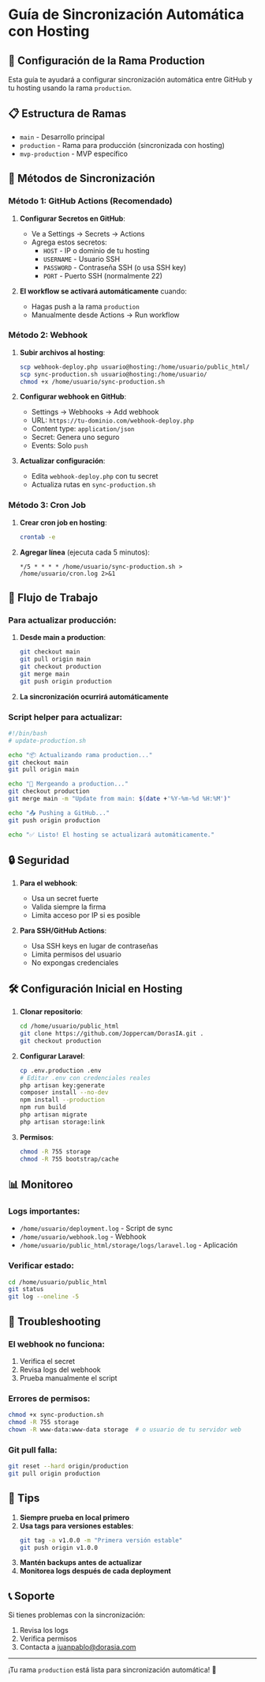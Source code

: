 # Guía de Sincronización Automática con Hosting

## 🚀 Configuración de la Rama Production

Esta guía te ayudará a configurar sincronización automática entre GitHub y tu hosting usando la rama `production`.

## 📋 Estructura de Ramas

- `main` - Desarrollo principal
- `production` - Rama para producción (sincronizada con hosting)
- `mvp-production` - MVP específico

## 🔧 Métodos de Sincronización

### Método 1: GitHub Actions (Recomendado)

1. **Configurar Secretos en GitHub**:
   - Ve a Settings → Secrets → Actions
   - Agrega estos secretos:
     - `HOST` - IP o dominio de tu hosting
     - `USERNAME` - Usuario SSH
     - `PASSWORD` - Contraseña SSH (o usa SSH key)
     - `PORT` - Puerto SSH (normalmente 22)

2. **El workflow se activará automáticamente** cuando:
   - Hagas push a la rama `production`
   - Manualmente desde Actions → Run workflow

### Método 2: Webhook

1. **Subir archivos al hosting**:
   ```bash
   scp webhook-deploy.php usuario@hosting:/home/usuario/public_html/
   scp sync-production.sh usuario@hosting:/home/usuario/
   chmod +x /home/usuario/sync-production.sh
   ```

2. **Configurar webhook en GitHub**:
   - Settings → Webhooks → Add webhook
   - URL: `https://tu-dominio.com/webhook-deploy.php`
   - Content type: `application/json`
   - Secret: Genera uno seguro
   - Events: Solo `push`

3. **Actualizar configuración**:
   - Edita `webhook-deploy.php` con tu secret
   - Actualiza rutas en `sync-production.sh`

### Método 3: Cron Job

1. **Crear cron job en hosting**:
   ```bash
   crontab -e
   ```

2. **Agregar línea** (ejecuta cada 5 minutos):
   ```
   */5 * * * * /home/usuario/sync-production.sh > /home/usuario/cron.log 2>&1
   ```

## 🔄 Flujo de Trabajo

### Para actualizar producción:

1. **Desde main a production**:
   ```bash
   git checkout main
   git pull origin main
   git checkout production
   git merge main
   git push origin production
   ```

2. **La sincronización ocurrirá automáticamente**

### Script helper para actualizar:

```bash
#!/bin/bash
# update-production.sh

echo "📦 Actualizando rama production..."
git checkout main
git pull origin main

echo "🔀 Mergeando a production..."
git checkout production
git merge main -m "Update from main: $(date +'%Y-%m-%d %H:%M')"

echo "📤 Pushing a GitHub..."
git push origin production

echo "✅ Listo! El hosting se actualizará automáticamente."
```

## 🔒 Seguridad

1. **Para el webhook**:
   - Usa un secret fuerte
   - Valida siempre la firma
   - Limita acceso por IP si es posible

2. **Para SSH/GitHub Actions**:
   - Usa SSH keys en lugar de contraseñas
   - Limita permisos del usuario
   - No expongas credenciales

## 🛠️ Configuración Inicial en Hosting

1. **Clonar repositorio**:
   ```bash
   cd /home/usuario/public_html
   git clone https://github.com/Joppercam/DorasIA.git .
   git checkout production
   ```

2. **Configurar Laravel**:
   ```bash
   cp .env.production .env
   # Editar .env con credenciales reales
   php artisan key:generate
   composer install --no-dev
   npm install --production
   npm run build
   php artisan migrate
   php artisan storage:link
   ```

3. **Permisos**:
   ```bash
   chmod -R 755 storage
   chmod -R 755 bootstrap/cache
   ```

## 📊 Monitoreo

### Logs importantes:
- `/home/usuario/deployment.log` - Script de sync
- `/home/usuario/webhook.log` - Webhook
- `/home/usuario/public_html/storage/logs/laravel.log` - Aplicación

### Verificar estado:
```bash
cd /home/usuario/public_html
git status
git log --oneline -5
```

## 🚨 Troubleshooting

### El webhook no funciona:
1. Verifica el secret
2. Revisa logs del webhook
3. Prueba manualmente el script

### Errores de permisos:
```bash
chmod +x sync-production.sh
chmod -R 755 storage
chown -R www-data:www-data storage  # o usuario de tu servidor web
```

### Git pull falla:
```bash
git reset --hard origin/production
git pull origin production
```

## 🎯 Tips

1. **Siempre prueba en local primero**
2. **Usa tags para versiones estables**:
   ```bash
   git tag -a v1.0.0 -m "Primera versión estable"
   git push origin v1.0.0
   ```
3. **Mantén backups antes de actualizar**
4. **Monitorea logs después de cada deployment**

## 📞 Soporte

Si tienes problemas con la sincronización:
1. Revisa los logs
2. Verifica permisos
3. Contacta a juanpablo@dorasia.com

---

¡Tu rama `production` está lista para sincronización automática! 🎉